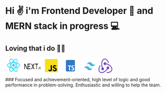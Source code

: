 
# Hi ✌ i'm Frontend Developer 🎨 and MERN stack in progress 💻
## Loving that i do 🚀🚀
<div style="display:flex;">
<img src="https://github.com/germanp007/portfoliodev/blob/main/src/assets/coding/react.png" alt="react" style="width:50px;height:50px">
  <img src="https://github.com/germanp007/portfoliodev/blob/main/src/assets/coding/next.png" alt="next" style="width:70px;height:60px;">
<img src="https://github.com/germanp007/portfoliodev/blob/main/src/assets/coding/js.png" alt="js" style="width:50px;height:50px;">
<img src="https://github.com/germanp007/portfoliodev/blob/main/src/assets/coding/ts.png" alt="ts" style="width:70px;height:50px;">
<img src="https://github.com/germanp007/portfoliodev/blob/main/src/assets/coding/tailwind.png" alt="tailwind" style="width:50px;height:50px;">
<img src="https://github.com/germanp007/portfoliodev/blob/main/src/assets/coding/redux.png" alt="redux" style="width:50px;height:50px;">
</div>
### Focused and achievement-oriented, high level of logic and good performance in problem-solving.
Enthusiastic and willing to help the team.

